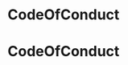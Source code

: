 <!-- Software Engineering Team Code of Conduct

 
* General rules
1. Follow standard conventions.
2. Keep it simple stupid. Simpler is always better. Reduce complexity as much as possible.
3. Boy scout rule. Leave the code cleaner than you found it.
Always find the root cause. Always look for the root cause of a problem.
Design rules
Keep configurable data at high levels.
Prefer polymorphism to if/else or switch/case. // assignment: code an example
Separate multi-threading code.
Prevent over-configurability.
Use dependency injection. // assignment
Follow the Law of Demeter. A class should know only its direct dependencies.
Understandability tips
Be consistent. If you do something a certain way, do all similar things in the same way.
Use explanatory variables.
$images
$pngImages
$urlsToBeRedirected
Encapsulate boundary conditions. Boundary conditions are hard to keep track of. Put the processing for them in one place.
	If($x == $y && inarray($a,$b) …… ), Else …. Endless
Switch case
 
Avoid logical dependency. Don't write methods that work correctly depending on something else in the same class.
Images::get($type){
if(parse($type)){
Return 5;
}
// else??
}
Avoid negative conditionals.
if( $a!=5 ){
}elseif (!( $a !=7)){
 
}else{
}
 
Names rules
Choose descriptive and unambiguous names.
Make a meaningful distinction.
Use pronounceable names.
Use searchable names.
Repository name: ImagesProcessing
Behaviors: 
Convert
Resize
 
Bad:
ImagesProcessing::CovertImagesFromPngToWebp($image);
 
Good:
ImagesProcessing::Covert($image, $from =’png’ , $to = ‘webp’);
 
 
 
Replace magic numbers with named constants.
Bad:
if($a==5)
 
Good
Const PAGE_SIZE=5;
if($a==PAGE_SIZE)
 
Avoid encodings. Don't append prefixes or type information.
The maximum length for any name is 35 characters.
 
Functions rules
Small; no more than 10 lines of code including the prototype.
Do one thing.
Use descriptive names.
Prefer fewer arguments.
Have no side effects.
Don't use flag arguments. Split the method into several independent methods that can be called from the client without the flag.
Invoices::get($isPaid) ; // true: paid, false: pending
Invoices::getPaid()
 
Invoices::getPending()
 
 
Comments rules
Always try to explain yourself in code.
Don't be redundant.
Don't add obvious noise.
Don't use closing brace comments.
Don’t: 
// 
Do:
/**
This is a trial to do …
*/
Don't comment out code. Just remove.
Use as an explanation of intent.
Use as clarification of code.
Use as a warning of consequences.
Source code structure
Separate concepts vertically.
Related code should appear vertically dense.
Declare variables close to their usage.
Dependent functions should be close.
Similar functions should be close.
Place functions in the downward direction.
Keep lines short.
Don't use horizontal alignment.
Use white space to associate related things and disassociate weakly related.
Don't break indentation.
Objects and data structures
Hide internal structure.
Prefer data structures.
Avoid hybrids structures (half object and half data).
Should be small.
Do one thing.
Small number of instance variables.
Base class should know nothing about their derivatives.
Better to have many functions than to pass some code into a function to select a behavior.
Prefer non-static methods to static methods.
Follow Solid Principles where applicable
Follow PSR-2: Coding Style Guide
 
Backend specifications 
Always validate requests’ parameters.
Response time is no more than 500ms.
Frontend specifications 
Use JS ES6.
Justify usage of any JS framework/library.
Use Sass where applicable.
All images shall be added as webp.
All images shall have proper alt tags and be connected to the backend.
Each CSS and javascript file shall have two versions, a styled version, and a minified version.
Add validations for all forms & data submissions.
Environments and branching model
Must have a local working environment for each solution.
Branching model:
Each software engineer must create a branch from the main/master branch of the software solution.
The branch name must start with the trello ticket id then the task name.
Upon task completion, the software engineer must issue a pull request to the staging or production branch -based on the project-.
The software engineer will assign the pull request to the team lead or a senior software engineer.
The code reviewer must review the pull request within 4 working hours and add comments/questions if needed following the code of conduct and coding best practices.
The software engineer must answer the questions / implement the comments within 1 working hour.
The code reviewer approves the PR.
The software engineer deploys on staging or production -depending on the project specifications-.
Code smells
Rigidity. The software is difficult to change. A small change causes a cascade of subsequent changes.
Fragility. The software breaks in many places due to a single change.
Immobility. You cannot reuse parts of the code in other projects because of the involved risks and high effort.
Needless Complexity.
Needless Repetition.
Opacity. The code is hard to understand.
 -->
# CodeOfConduct
# CodeOfConduct
